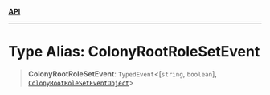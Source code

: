 [**API**](../../../README.md)

***

# Type Alias: ColonyRootRoleSetEvent

> **ColonyRootRoleSetEvent**: `TypedEvent`\<\[`string`, `boolean`\], [`ColonyRootRoleSetEventObject`](../interfaces/ColonyRootRoleSetEventObject.md)\>
